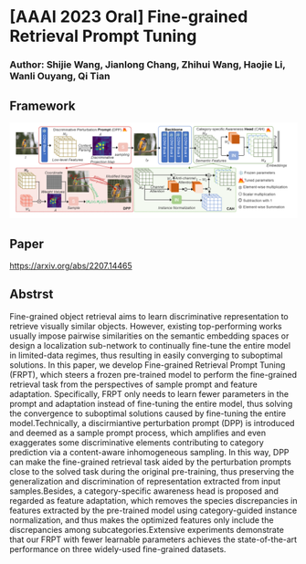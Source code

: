 # [AAAI 2023 Oral] Fine-grained Retrieval Prompt Tuning
### Author: Shijie Wang, Jianlong Chang, Zhihui Wang, Haojie Li, Wanli Ouyang, Qi Tian

## Framework
![image](https://github.com/Pual2013/FRPT/blob/main/FRPT.png)

## Paper
https://arxiv.org/abs/2207.14465

## Abstrst 
Fine-grained object retrieval aims to learn discriminative representation to retrieve visually similar objects. However, existing top-performing works usually impose pairwise similarities on the semantic embedding spaces or design a localization sub-network to continually fine-tune the entire model in limited-data regimes, thus resulting in easily converging to suboptimal solutions. In this paper, we develop Fine-grained Retrieval Prompt Tuning (FRPT), which steers a frozen pre-trained model to perform the fine-grained retrieval task from the perspectives of sample prompt and feature adaptation. Specifically, FRPT only needs to learn fewer parameters in the prompt and adaptation instead of fine-tuning the entire model, thus solving the convergence to suboptimal solutions caused by fine-tuning the entire model.Technically, a discirmiantive perturbation prompt (DPP) is introduced and deemed as a sample prompt process, which amplifies and even exaggerates some discriminative elements contributing to category prediction via a content-aware inhomogeneous sampling. In this way, DPP can make the fine-grained retrieval task aided by the perturbation prompts close to the solved task during the original pre-training, thus preserving the generalization and discrimination of representation extracted from input samples.Besides, a category-specific awareness head is proposed and regarded as feature adaptation, which removes the species discrepancies in features extracted by the pre-trained model using category-guided instance normalization, and thus makes the optimized features only include the discrepancies among subcategories.Extensive experiments demonstrate that our FRPT with fewer learnable parameters achieves the state-of-the-art performance on three widely-used fine-grained datasets.

